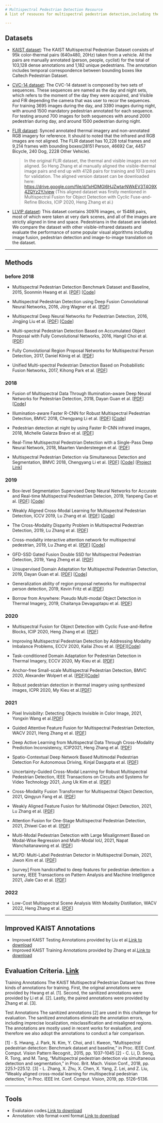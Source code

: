 ```yaml
---
# Multispectral Pedestrian Detection Resource
A list of resouces for multispectral pedestrian detection,including the datasets, methods, annotations and tools.

---
```

## Datasets
- [KAIST dataset](https://soonminhwang.github.io/rgbt-ped-detection/): The KAIST Multispectral Pedestrian Dataset consists of 95k color-thermal pairs (640x480, 20Hz) taken from a vehicle. All the pairs are manually annotated (person, people, cyclist) for the total of 103,128 dense annotations and 1,182 unique pedestrians. The annotation includes temporal correspondence between bounding boxes like Caltech Pedestrian Dataset. 
- [CVC-14 dataset](http://adas.cvc.uab.es/elektra/enigma-portfolio/cvc-14-visible-fir-day-night-pedestrian-sequence-dataset/): The CVC-14 dataset is composed by two sets of sequences. These sequences are named as the day and night sets,  which refers to the moment of the day they were acquired, and Visible and FIR depending the camera that was user to recor the sequences. For training 3695 images during the day, and 3390 images during night, with around 1500 mandatory pedestrian annotated for each sequence. For testing around 700 images for both sequences with around 2000 pedestrian during day, and around 1500 pedestrian during night.
- [FLIR dataset](https://www.flir.cn/oem/adas/adas-dataset-form/): Synced annotated thermal imagery and non-annotated RGB imagery for reference. It should to noted that the infrared and RGB images are not aligned. The FLIR dataset has 10,228 total frames and 9,214 frames with bounding boxes(28151 Person, 46692 Car, 4457 Bicycle, 240 Dog, 2228 Other Vehicle).
 
  >In the original FLIR dataset, the thermal and visible images are not aligned. So Heng Zhang et al manually aligned the visible-thermal image pairs and end up with 4128 pairs   for training and 1013 pairs for validation. The aligned version dataset can be downloaded here: https://drive.google.com/file/d/1xHDMGl6HJZwtarNWkEV3T4O9X4ZQYz2Y/view (This   aligned dataset was firstly mentioned in Multispectral Fusion for Object Detection with Cyclic Fuse-and-Refine Blocks, ICIP 2020, Heng Zhang et al.)
 
- [LLVIP dataset](https://bupt-ai-cz.github.io/LLVIP/): This dataset contains 30976 images, or 15488 pairs, most of which were taken at very dark scenes, and all of the images are strictly aligned in time and space. Pedestrians in the dataset are labeled. We compare the dataset with other visible-infrared datasets and evaluate the performance of some popular visual algorithms including image fusion, pedestrian detection and image-to-image translation on the dataset.
---
## Methods

### before 2018
- Multispectral Pedestrian Detection Benchmark Dataset and Baseline, 2015, Soonmin Hwang et al.
[[PDF](https://soonminhwang.github.io/rgbt-ped-detection/misc/CVPR15_Pedestrian_Benchmark.pdf)]
[[Code](https://github.com/SoonminHwang/rgbt-ped-detection)]

- Multispectral Pedestrian Detection using Deep Fusion Convolutional Neural Networks, 2016, Jörg Wagner et al.
[[PDF](https://www.researchgate.net/publication/302514661_Multispectral_Pedestrian_Detection_using_Deep_Fusion_Convolutional_Neural_Networks)]

- Multispectral Deep Neural Networks for Pedestrian Detection, 2016, Jingjing Liu et al.
[[PDF](https://arxiv.org/abs/1611.02644)]
[[Code](https://github.com/denny1108/multispectral-pedestrian-py-faster-rcnn)]

- Multi-spectral Pedestrian Detection Based on Accumulated Object Proposal with Fully Convolutional Networks, 2016, Hangil Choi et al.
[[PDF](https://ieeexplore.ieee.org/document/7899703)]

- Fully Convolutional Region Proposal Networks for Multispectral Person Detection, 2017, Daniel König et al.
[[PDF](https://ieeexplore.ieee.org/abstract/document/8014770)]

- Unified Multi-spectral Pedestrian Detection Based on Probabilistic Fusion Networks, 2017, Kihong Park et al.
[[PDF](https://www.sciencedirect.com/science/article/abs/pii/S0031320318300906)]

### 2018
- Fusion of Multispectral Data Through Illumination-aware Deep Neural Networks for Pedestrian Detection, 2018, Dayan Guan et al.
[[PDF](https://arxiv.org/abs/1802.09972)]
[[Code](https://github.com/dayanguan/illumination-aware_multispectral_pedestrian_detection/)]

- Illumination-aware Faster R-CNN for Robust Multispectral Pedestrian Detection, BMVC 2018, Chengyang Li et al.
[[PDF](https://arxiv.org/pdf/1802.09972.pdf)]
[[Code](https://github.com/Li-Chengyang/IAF-RCNN)]

- Pedestrian detection at night by using Faster R-CNN infrared images, 2018, Michelle Galarza Bravo et al.
[[PDF](https://ingenius.ups.edu.ec/index.php/ingenius/article/download/20.2018.05/2767)]

- Real-Time Multispectral Pedestrian Detection with a Single-Pass Deep Neural Network, 2018, Maarten Vandersteegen et al.
[[PDF](https://link.springer.com/chapter/10.1007/978-3-319-93000-8_47)]

- Multispectral Pedestrian Detection via Simultaneous Detection and Segmentation, BMVC 2018, Chengyang Li et al.
[[PDF](https://arxiv.org/abs/1808.04818)]
[[Code](https://github.com/Li-Chengyang/MSDS-RCNN)]
[[Project Link](https://li-chengyang.github.io/home/MSDS-RCNN/)]

### 2019
- Box-level Segmentation Supervised Deep Neural Networks for Accurate and Real-time Multispectral Pesdestrian Detecion, 2019, Yanpeng Cao et al.
[[PDF](https://arxiv.org/abs/1902.05291)]
[[Code](https://github.com/dayanguan/realtime_multispectral_pedestrian_detection)]

 - Weakly Aligned Cross-Modal Learning for Multispectral Pedestrian Detection, ICCV 2019, Lu Zhang et al.
[[PDF](https://arxiv.org/abs/1901.02645)]
[[Code](https://github.com/luzhang16/AR-CNN)]

- The Cross-Modality Disparity Problem in Multispectral Pedestrian Detection, 2019, Lu Zhang et al.
[[PDF](https://arxiv.org/abs/1901.02645v1)]

- Cross-modality interactive attention network for multispectral pedestrian, 2019, Lu Zhang et al.
[[PDF](https://www.sciencedirect.com/science/article/abs/pii/S1566253518304111)]
[[Code](https://github.com/luzhang16/CIAN)]

- GFD-SSD  Gated Fusion Double SSD for Multispectral Pedestrian Detection, 2019, Yang Zheng et al.
[[PDF](https://arxiv.org/abs/1903.06999)]

-  Unsupervised Domain Adaptation for Multispectral Pedestrian Detection, 2019, Dayan Guan et al.
[[PDF](https://arxiv.org/abs/1904.03692)]
[[Code](https://github.com/dayanguan/unsupervised_multispectral_pedestrian_detectio)]

-  Generalization ability of region proposal networks for multispectral person detection, 2019, Kevin Fritz et al.[[PDF](https://arxiv.org/abs/1905.02758)]

- Borrow from Anywhere: Pseudo Multi-modal Object Detection in Thermal Imagery, 2019, Chaitanya Devaguptapu et al. [[PDF](https://arxiv.org/abs/1905.08789)]

### 2020
- Multispectral Fusion for Object Detection with Cyclic Fuse-and-Refine Blocks, ICIP 2020, Heng Zhang et al. [[PDF](https://hal.archives-ouvertes.fr/hal-02872132/file/icip2020.pdf)]

- Improving Multispectral Pedestrian Detection by Addressing Modality Imbalance Problems, ECCV 2020, Kailai Zhou et al. [[PDF](https://arxiv.org/pdf/2008.03043.pdf)][[Code](https://github.com/CalayZhou/MBNet)]

- Task-conditioned Domain Adaptation for Pedestrian Detection in Thermal Imagery, ECCV 2020, My Kieu et al. [[PDF](https://www.ecva.net/papers/eccv_2020/papers_ECCV/papers/123670545.pdf)]

- Anchor-free Small-scale Multispectral Pedestrian Detection, BMVC 2020, Alexander Wolpert et al. [[PDF](https://arxiv.org/abs/2008.08418)][[Code](https://github.com/HensoldtOptronicsCV/MultispectralPedestrianDetection)]

- Robust pedestrian detection in thermal imagery using synthesized images, ICPR 2020, My Kieu et al.[[PDF](https://arxiv.org/abs/2102.02005)]

### 2021

- Pixel Invisibility: Detecting Objects Invisible in Color Image, 2021, Yongxin Wang et al.[[PDF](https://arxiv.org/pdf/2006.08383.pdf)]

- Guided Attentive Feature Fusion for Multispectral Pedestrian Detection, WACV 2021, Heng Zhang et al. [[PDF](https://openaccess.thecvf.com/content/WACV2021/papers/Zhang_Guided_Attentive_Feature_Fusion_for_Multispectral_Pedestrian_Detection_WACV_2021_paper.pdf)]

- Deep Active Learning from Multispectral Data Through Cross-Modality Prediction Inconsistency, ICIP2021, Heng Zhang et al. [[PDF](https://hal.archives-ouvertes.fr/hal-03236409/document)]

- Spatio-Contextual Deep Network Based Multimodal Pedestrian Detection For Autonomous Driving, Kinjal Dasgupta et al. [[PDF](https://arxiv.org/abs/2105.12713)]

- Uncertainty-Guided Cross-Modal Learning for Robust Multispectral Pedestrian Detection, IEEE Transactions on Circuits and Systems for Video Technology 2021, Jung Uk Kim et al. [[PDF](https://ieeexplore.ieee.org/document/9419080)]

- Cross-Modality Fusion Transformer for Multispectral Object Detection, 2021, Qingyun Fang et al. [[PDF](https://arxiv.org/pdf/2111.00273v2.pdf)]

- Weakly Aligned Feature Fusion for Multimodal Object Detection, 2021, Lu Zhang et al.  [[PDF](https://ieeexplore.ieee.org/abstract/document/9523596)]

- Attention Fusion for One-Stage Multispectral Pedestrian Detection, 2021, Zhiwei Cao et al. [[PDF](https://www.mdpi.com/1424-8220/21/12/4184)]

- Multi-Modal Pedestrian Detection with Large Misalignment Based on Modal-Wise Regression and Multi-Modal IoU, 2021, Napat Wanchaitanawong et al. [[PDF](https://arxiv.org/pdf/2107.11196.pdf)]

- MLPD: Multi-Label Pedestrian Detector in Multispectral Domain, 2021, Jiwon Kim et al. [[PDF](https://ieeexplore.ieee.org/document/9496129)]

- [survey] From handcrafted to deep features for pedestrian detection: a survey, IEEE Transactions on Pattern Analysis and Machine Intelligence 2021, Jiale Cao et al. [[PDF](https://ieeexplore.ieee.org/abstract/document/9420291)]

### 2022
- Low-Cost Multispectral Scene Analysis With Modality Distillation, WACV 2022, Heng Zhang et al. [[PDF](https://openaccess.thecvf.com/content/WACV2022/html/Zhang_Low-Cost_Multispectral_Scene_Analysis_With_Modality_Distillation_WACV_2022_paper.html)]



---
## Improved KAIST Annotations
 - Improved KAIST Testing Annotations provided by Liu et al.[Link to download](https://docs.google.com/forms/d/e/1FAIpQLSe65WXae7J_KziHK9cmX_lP_hiDXe7Dsl6uBTRL0AWGML0MZg/viewform?usp=pp_url&entry.1637202210&entry.1381600926&entry.718112205&entry.233811498) 
 - Improved KAIST Training Annotations provided by Zhang et al.[Link to download](https://github.com/luzhang16/AR-CNN) 

## Evaluation Criteria. [Link](https://eval.ai/web/challenges/challenge-page/1247/evaluation)  
Training Annotations
The KAIST Multispectral Pedestrian Dataset has three kinds of annotations for training. First, the original annotations were provided by Hwang et al. [1]. Second, the sanitized annotations were provided by Li et al. [2]. Lastly, the paired annotations were provided by Zhang et al. [3].

Test Annotations
The sanitized annotations [2] are used in this challenge for evaluation. The sanitized annotations eliminate the annotation errors, including imprecise localization, misclassification and misaligned regions. The annotations are mostly used in recent works for evaluation, and therefore we also adopt the annotations to conduct a fair comparison.

  [1] - S. Hwang, J. Park, N. Kim, Y. Choi, and I. Kweon, “Multispectral pedestrian detection: Benchmark dataset and baseline,” in Proc. IEEE Conf. Comput. Vision Pattern Recognit., 2015, pp. 1037–1045
  [2] - C. Li, D. Song, R. Tong, and M. Tang, “Multispectral pedestrian detection via simultaneous detection and segmentation,” in Proc. Brit. Mach. Vision Conf., 2018, pp. 225.1–225.12.
  [3] - L. Zhang, X. Zhu, X. Chen, X. Yang, Z. Lei, and Z. Liu, “Weakly aligned cross-modal learning for multispectral pedestrian detection,” in Proc. IEEE Int. Conf. Comput. Vision, 2019, pp. 5126–5136.
  
 ---
## Tools
- Evalutaion codes.[Link to download](https://github.com/Li-Chengyang/MSDS-RCNN/tree/master/lib/datasets/KAISTdevkit-matlab-wrapper)
- Annotation: vbb format->xml format.[Link to download](https://github.com/SoonminHwang/rgbt-ped-detection/tree/master/data/scripts)

